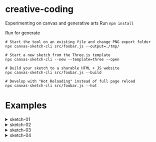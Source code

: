 # creative-coding
Experimenting on canvas and generative arts
Run `npm install` 

Run for generate 
```
# Start the tool on an existing file and change PNG export folder
npx canvas-sketch-cli src/foobar.js --output=./tmp/

# Start a new sketch from the Three.js template
npx canvas-sketch-cli --new --template=three --open

# Build your sketch to a sharable HTML + JS website
npx canvas-sketch-cli src/foobar.js --build

# Develop with "Hot Reloading" instead of full page reload
npx canvas-sketch-cli src/foobar.js --hot
```
# Examples
<details>
  <summary>sketch-01</summary>
  
  ![2021 10 20-21 00 35](https://github.com/hamzaerbay/creative-coding/assets/5136093/46858bfc-78ef-412a-86de-0c5869b4fadf)
</details>


<details>
  <summary>sketch-02</summary>
  
  ![2021 10 20-21 55 28](https://github.com/hamzaerbay/creative-coding/assets/5136093/f18b9a5b-7e33-464c-8b9c-1624192b0c7a)
</details>

<details>
  <summary>sketch-03</summary>

https://github.com/hamzaerbay/creative-coding/assets/5136093/7f004208-b0ac-4ceb-bf21-9fbb64652c47
</details>

<details>
  <summary>sketch-04</summary>

  https://github.com/hamzaerbay/creative-coding/assets/5136093/83f7eb30-4009-4144-94e8-6e0c789e9efd
</details>


